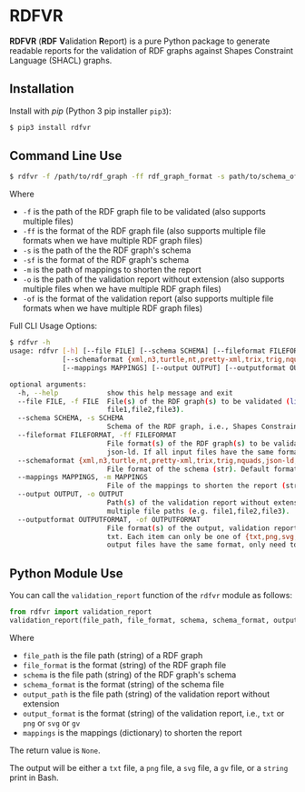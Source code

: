 RDFVR
======
**RDFVR** (**RDF** **V**alidation **R**eport) is a pure Python package to generate readable reports for the validation of RDF graphs against Shapes Constraint Language (SHACL) graphs.

## Installation
Install with *pip* (Python 3 pip installer `pip3`):
```bash
$ pip3 install rdfvr
```

## Command Line Use
```bash
$ rdfvr -f /path/to/rdf_graph -ff rdf_graph_format -s path/to/schema_of_rdf_graph -sf schema_of_rdf_graph_format -m path/to/mappings -o path/to/report -of report_format
```
Where
- `-f` is the path of the RDF graph file to be validated (also supports multiple files)
- `-ff` is the format of the RDF graph file (also supports multiple file formats when we have multiple RDF graph files)
- `-s` is the path of the the RDF graph's schema
- `-sf` is the format of the RDF graph's schema
- `-m` is the path of mappings to shorten the report
- `-o` is the path of the validation report without extension (also supports multiple files when we have multiple RDF graph files)
- `-of` is the format of the validation report (also supports multiple file formats when we have multiple RDF graph files)

Full CLI Usage Options:
```bash
$ rdfvr -h
usage: rdfvr [-h] [--file FILE] [--schema SCHEMA] [--fileformat FILEFORMAT]
             [--schemaformat {xml,n3,turtle,nt,pretty-xml,trix,trig,nquads,json-ld,hext}]
             [--mappings MAPPINGS] [--output OUTPUT] [--outputformat OUTPUTFORMAT]

optional arguments:
  -h, --help            show this help message and exit
  --file FILE, -f FILE  File(s) of the RDF graph(s) to be validated (list[str] | str ): please use comma (no space) to split multiple file paths (e.g.
                        file1,file2,file3).
  --schema SCHEMA, -s SCHEMA
                        Schema of the RDF graph, i.e., Shapes Constraint Language (SHACL) graph (str): path of the file.
  --fileformat FILEFORMAT, -ff FILEFORMAT
                        File format(s) of the RDF graph(s) to be validated (list[str] | str ). Orders should be consistent with the input of --file. Default format is
                        json-ld. If all input files have the same format, only need to write once.
  --schemaformat {xml,n3,turtle,nt,pretty-xml,trix,trig,nquads,json-ld,hext}, -sf {xml,n3,turtle,nt,pretty-xml,trix,trig,nquads,json-ld,hext}
                        File format of the schema (str). Default format is ttl.
  --mappings MAPPINGS, -m MAPPINGS
                        File of the mappings to shorten the report (str): path of the JSON file, where the key is the original text and the value is the shorter text.
  --output OUTPUT, -o OUTPUT
                        Path(s) of the validation report without extension (list[str] | str ). If no value, then output will be a string. Please use comma (no space) to split
                        multiple file paths (e.g. file1,file2,file3).
  --outputformat OUTPUTFORMAT, -of OUTPUTFORMAT
                        File format(s) of the output, validation report (list[str] | str ). Orders should be consistent with the input of --output. Default format is
                        txt. Each item can only be one of {txt,png,svg,gv}. Please use comma (no space) to split multiple formats (e.g. format1,format2,format3). If all
                        output files have the same format, only need to write once.

```

## Python Module Use
You can call the `validation_report` function of the `rdfvr` module as follows:

```python
from rdfvr import validation_report
validation_report(file_path, file_format, schema, schema_format, output_path, output_format, mappings)
```

Where
- `file_path` is the file path (string) of a RDF graph
- `file_format` is the format (string) of the RDF graph file
- `schema` is the file path (string) of the RDF graph's schema
- `schema_format` is the format (string) of the schema file
- `output_path` is the file path (string) of the validation report without extension
- `output_format` is the format (string) of the validation report, i.e., `txt` or `png` or `svg` or `gv`
- `mappings` is the mappings (dictionary) to shorten the report

The return value is `None`.

The output will be either a `txt` file, a `png` file, a `svg` file, a `gv` file, or a `string` print in Bash.

